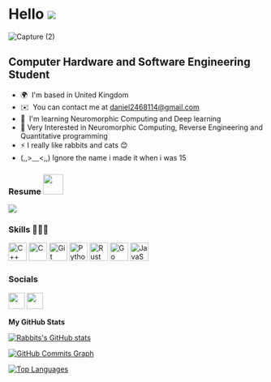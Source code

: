 Hello ![](https://user-images.githubusercontent.com/18350557/176309783-0785949b-9127-417c-8b55-ab5a4333674e.gif)
======================================================================================================================================
![Capture (2)](https://user-images.githubusercontent.com/58938156/228657201-7f1e660a-57f0-4c2d-961b-1cd3515f6cbf.PNG)

Computer Hardware and Software Engineering Student 
--------------------------------------------------------------------------------------------------------



* 🌍  I'm based in United Kingdom
* ✉️  You can contact me at [daniel2468114@gmail.com](mailto:daniel2468114@gmail.com)
* 🧠  I'm learning Neuromorphic Computing and Deep learning
* 🤖  Very Interested in Neuromorphic Computing, Reverse Engineering and Quantitative programming
* ⚡  I really like rabbits and cats 😊
* (,,>﹏<,,) Ignore the name i made it when i was 15

### Resume <img height="40" src="https://raw.githubusercontent.com/innng/innng/master/assets/kyubey.gif"/> 

[![](https://img.shields.io/badge/-resume-332B40?style=flat-square)](https://drive.google.com/file/d/142BMwPiDHvaKaYt7_tyVHG1ETNgwzZgv/view?usp=share_link)

### Skills 👨🏻‍💻


<p align="left">
<a href="https://docs.microsoft.com/en-us/cpp/?view=msvc-170" target="_blank" rel="noreferrer"><img src="https://raw.githubusercontent.com/danielcranney/readme-generator/main/public/icons/skills/cplusplus-colored.svg" width="36" height="36" alt="C++" /></a>
<a href="https://docs.microsoft.com/en-us/cpp/?view=msvc-170" target="_blank" rel="noreferrer"><img src="https://raw.githubusercontent.com/danielcranney/readme-generator/main/public/icons/skills/c-colored.svg" width="36" height="36" alt="C" /></a>
<a href="https://git-scm.com/" target="_blank" rel="noreferrer"><img src="https://raw.githubusercontent.com/danielcranney/readme-generator/main/public/icons/skills/git-colored.svg" width="36" height="36" alt="Git" /></a>
<a href="https://www.python.org/" target="_blank" rel="noreferrer"><img src="https://raw.githubusercontent.com/danielcranney/readme-generator/main/public/icons/skills/python-colored.svg" width="36" height="36" alt="Python" /></a>
<a href="https://www.rust-lang.org/" target="_blank" rel="noreferrer"><img src="https://raw.githubusercontent.com/danielcranney/readme-generator/main/public/icons/skills/rust-colored.svg" width="36" height="36" alt="Rust" /></a>
<a href="https://go.dev/doc/" target="_blank" rel="noreferrer"><img src="https://raw.githubusercontent.com/danielcranney/readme-generator/main/public/icons/skills/go-colored.svg" width="36" height="36" alt="Go" /></a>
<a href="https://developer.mozilla.org/en-US/docs/Web/JavaScript" target="_blank" rel="noreferrer"><img src="https://raw.githubusercontent.com/danielcranney/readme-generator/main/public/icons/skills/javascript-colored.svg" width="36" height="36" alt="JavaScript" /></a>
</p>


### Socials

<p align="left"> <a href="https://www.github.com/emocreator" target="_blank" rel="noreferrer"><img src="https://raw.githubusercontent.com/danielcranney/readme-generator/main/public/icons/socials/github.svg" width="32" height="32" /></a> <a href="https://www.linkedin.com/in/nnamdi-aghanya-676461212/" target="_blank" rel="noreferrer"><img src="https://raw.githubusercontent.com/danielcranney/readme-generator/main/public/icons/socials/linkedin.svg" width="32" height="32" /></a></p>


<b>My GitHub Stats</b>

<a href="http://www.github.com/emocreator"><img src="https://github-readme-stats.vercel.app/api?username=emocreator&show_icons=true&hide=&count_private=true&title_color=22c55e&text_color=3382ed&icon_color=ef4444&bg_color=1c1917&hide_border=true&show_icons=true" alt="Rabbits's GitHub stats" /></a>

<a href="http://www.github.com/emocreator"><img src="https://github-readme-activity-graph.cyclic.app/graph?username=emocreator&bg_color=1c1917&color=3382ed&line=ef4444&point=3382ed&area_color=1c1917&area=true&hide_border=true&custom_title=GitHub%20Commits%20Graph" alt="GitHub Commits Graph" /></a>

<a href="https://github.com/emocreator" align="left"><img src="https://github-readme-stats.vercel.app/api/top-langs/?username=emocreator&langs_count=10&title_color=22c55e&text_color=3382ed&icon_color=ef4444&bg_color=1c1917&hide_border=true&locale=en&custom_title=Top%20%Languages" alt="Top Languages" /></a>
